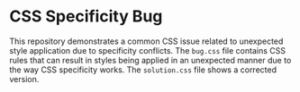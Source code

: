# CSS Specificity Bug

This repository demonstrates a common CSS issue related to unexpected style application due to specificity conflicts.  The `bug.css` file contains CSS rules that can result in styles being applied in an unexpected manner due to the way CSS specificity works. The `solution.css` file shows a corrected version.